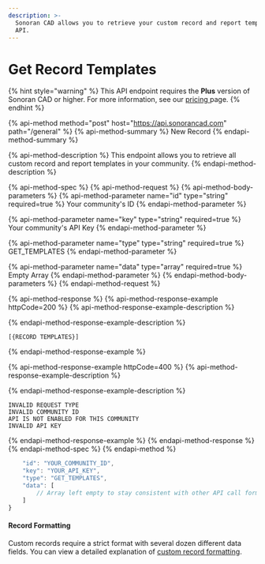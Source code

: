 ```yaml
---
description: >-
  Sonoran CAD allows you to retrieve your custom record and report templates via
  API.
---
```


# Get Record Templates

{% hint style="warning" %}
This API endpoint requires the **Plus** version of Sonoran CAD or higher. For more information, see our [pricing ](../../../../pricing/faq/)page.
{% endhint %}

{% api-method method="post" host="https://api.sonorancad.com" path="/general" %}
{% api-method-summary %}
New Record
{% endapi-method-summary %}

{% api-method-description %}
This endpoint allows you to retrieve all custom record and report templates in your community.
{% endapi-method-description %}

{% api-method-spec %}
{% api-method-request %}
{% api-method-body-parameters %}
{% api-method-parameter name="id" type="string" required=true %}
Your community's ID
{% endapi-method-parameter %}

{% api-method-parameter name="key" type="string" required=true %}
Your community's API Key
{% endapi-method-parameter %}

{% api-method-parameter name="type" type="string" required=true %}
GET\_TEMPLATES
{% endapi-method-parameter %}

{% api-method-parameter name="data" type="array" required=true %}
Empty Array
{% endapi-method-parameter %}
{% endapi-method-body-parameters %}
{% endapi-method-request %}

{% api-method-response %}
{% api-method-response-example httpCode=200 %}
{% api-method-response-example-description %}

{% endapi-method-response-example-description %}

```
[{RECORD TEMPLATES}]
```
{% endapi-method-response-example %}

{% api-method-response-example httpCode=400 %}
{% api-method-response-example-description %}

{% endapi-method-response-example-description %}

```
INVALID REQUEST TYPE
INVALID COMMUNITY ID
API IS NOT ENABLED FOR THIS COMMUNITY
INVALID API KEY
```
{% endapi-method-response-example %}
{% endapi-method-response %}
{% endapi-method-spec %}
{% endapi-method %}

```javascript
    "id": "YOUR_COMMUNITY_ID",
    "key": "YOUR_API_KEY",
    "type": "GET_TEMPLATES",
    "data": [
        // Array left empty to stay consistent with other API call formatting
    ]
}
```

#### Record Formatting

Custom records require a strict format with several dozen different data fields. You can view a detailed explanation of [custom record formatting](get-record-template.md). 

